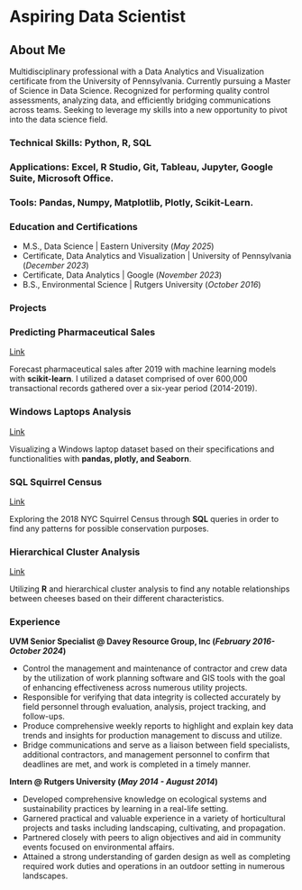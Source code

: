 # Aspiring Data Scientist

## About Me
Multidisciplinary professional with a Data Analytics and Visualization certificate from the University of Pennsylvania. Currently pursuing a Master of Science in Data Science. Recognized for performing quality control assessments, analyzing data, and efficiently bridging communications across teams. Seeking to leverage my skills into a new opportunity to pivot into the data science field.

### Technical Skills: Python, R, SQL
### Applications: Excel, R Studio, Git, Tableau, Jupyter, Google Suite, Microsoft Office.
### Tools: Pandas, Numpy, Matplotlib, Plotly, Scikit-Learn.

### Education and Certifications
- M.S., Data Science | Eastern University (_May 2025_)
- Certificate, Data Analytics and Visualization  | University of Pennsylvania (_December 2023_)
- Certificate, Data Analytics | Google (_November 2023_)
- B.S., Environmental Science | Rutgers University (_October 2016_)

### Projects
### Predicting Pharmaceutical Sales
[Link](https://github.com/tlbravo/Pharma_Sales_Model)

Forecast pharmaceutical sales after 2019 with machine learning models with **scikit-learn**. I utilized a dataset comprised of over 600,000 transactional records gathered over a six-year period (2014-2019).

### Windows Laptops Analysis
[Link](https://github.com/tlbravo/Windows-Laptops-Analysis)

Visualizing a Windows laptop dataset based on their specifications and functionalities with **pandas, plotly, and Seaborn**.

### SQL Squirrel Census
[Link](https://github.com/tlbravo/sql_squirrel_census)

Exploring the 2018 NYC Squirrel Census through **SQL** queries in order to find any patterns for possible conservation purposes.

### Hierarchical Cluster Analysis
[Link](https://github.com/tlbravo/Hierarchical_cluster_analysis)

 Utilizing **R** and hierarchical cluster analysis to find any notable relationships between cheeses based on their different characteristics.

### Experience 
**UVM Senior Specialist  @ Davey Resource Group, Inc (_February 2016- October 2024_)**
- Control the management and maintenance of contractor and crew data by the utilization of work planning software and GIS tools with the goal of enhancing effectiveness across numerous utility projects.
- Responsible for verifying that data integrity is collected accurately by field personnel through evaluation, analysis, project tracking, and follow-ups.
- Produce comprehensive weekly reports to highlight and explain key data trends and insights for production management to discuss and utilize.
- Bridge communications and serve as a liaison between field specialists, additional contractors, and management personnel to confirm that deadlines are met, and work is completed in a timely manner.


**Intern @ Rutgers University (_May 2014 - August 2014_)**
- Developed comprehensive knowledge on ecological systems and sustainability practices by learning in a real-life setting. 
- Garnered practical and valuable experience in a variety of horticultural projects and tasks including landscaping, cultivating, and propagation. 
- Partnered closely with peers to align objectives and aid in community events focused on environmental affairs.
- Attained a strong understanding of garden design as well as completing required work duties and operations in an outdoor setting in numerous landscapes.

